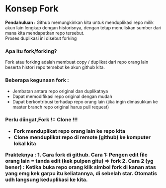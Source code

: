 <h1>Konsep Fork</h1>

<p><strong>Pendahuluan : </strong>Github memungkinkan kita untuk menduplikasi repo milik akun lain lengkap dengan historisnya, dengan tetap menuliskan sumber dari mana kita mendapatkan repo tersebut. <br> Proses duplikasi ini disebut forking</p>

<h3>Apa itu fork/forking?</h3>
<p>Fork atau forking adalah membuat copy / duplikat dari repo orang lain beserta histori repo tersebut ke akun github kita.</p>

<h3>Beberapa kegunaan fork : </h3>
<ul>
    <li>Jembatan antara repo original dan duplikatnya</li>
    <li>Dapat memodifikasi repo original dengan mudah</li>
    <li>Dapat berkontribusi terhadap repo orang lain (jika ingin dimasukkan ke master branch repo original harus pull request)</li>
</ul>

<h3> Perlu diingat,<strong>Fork != Clone !!!</strong>
<ul>
    <li> Fork menduplikat repo orang lain ke repo kita</li>
    <li> Clone menduplikat repo di remote (github) ke komputer lokal kita</li>
</ul>

<p>
Prakteknya : 
1. Cara fork di github. Cara 1: Pengen edit file orang lain = tanda edit (kek pulpen gitu) => fork
2. Cara 2 (yg bener) : Ketika buka repo orang klik simbol fork di kanan atas yang emg kek garpu itu keliatannya, di sebelah star. Otomatis udh langsung keduplikasi ke kita.


</p>
